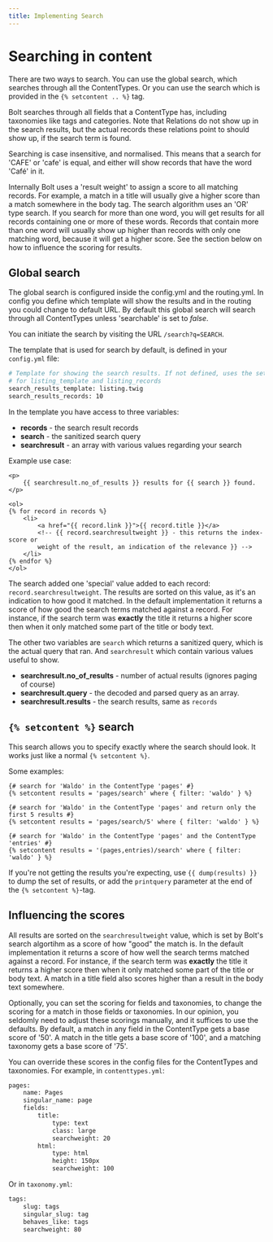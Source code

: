 ```yaml
---
title: Implementing Search
---
```

Searching in content
====================

There are two ways to search. You can use the global search, which searches
through all the ContentTypes. Or you can use the search which is provided in
the `{% setcontent .. %}` tag.

Bolt searches through all fields that a ContentType has, including taxonomies
like tags and categories. Note that Relations do not show up in the search
results, but the actual records these relations point to should show up, if the
search term is found.

Searching is case insensitive, and normalised. This means that a search for
'CAFE' or 'cafe' is equal, and either will show records that have the word
'Café' in it.

Internally Bolt uses a 'result weight' to assign a score to all matching
records. For example, a match in a title will usually give a higher score than
a match somewhere in the body tag. The search algorithm uses an 'OR' type
search. If you search for more than one word, you will get results for all
records containing one or more of these words. Records that contain more than
one word will usually show up higher than records with only one matching word,
because it will get a higher score. See the section below on how to influence
the scoring for results.

Global search
-------------

The global search is configured inside the config.yml and the routing.yml. In
config you define which template will show the results and in the routing you
could change to default URL. By default this global search will search through
all ContentTypes unless 'searchable' is set to _false_.

You can initiate the search by visiting the URL `/search?q=SEARCH`.

The template that is used for search by default, is defined in your
`config.yml` file:

```apache
# Template for showing the search results. If not defined, uses the settings
# for listing_template and listing_records
search_results_template: listing.twig
search_results_records: 10
```

In the template you have access to three variables:

  - **records** - the search result records
  - **search** - the sanitized search query
  - **searchresult** - an array with various values regarding your search

Example use case:

```
<p>
    {{ searchresult.no_of_results }} results for {{ search }} found.
</p>

<ol>
{% for record in records %}
    <li>
        <a href="{{ record.link }}">{{ record.title }}</a>
        <!-- {{ record.searchresultweight }} - this returns the index-score or
        weight of the result, an indication of the relevance }} -->
    </li>
{% endfor %}
</ol>
```

The search added one 'special' value added to each record:
`record.searchresultweight`. The results are sorted on this value, as it's an
indication to how good it matched. In the default implementation it returns a
score of how good the search terms matched against a record. For instance, if
the search term was **exactly** the title it returns a higher score then when
it only matched some part of the title or body text.

The other two variables are `search` which returns a sanitized query, which is
the actual query that ran. And `searchresult` which contain various values
useful to show.

  - **searchresult.no_of_results** - number of actual results
    (ignores paging of course)
  - **searchresult.query** - the decoded and parsed query as an array.
  - **searchresult.results** - the search results, same as `records`

## `{% setcontent %}` search

This search allows you to specify exactly where the search should look. It
works just like a normal `{% setcontent %}`.

Some examples:

```
{# search for 'Waldo' in the ContentType 'pages' #}
{% setcontent results = 'pages/search' where { filter: 'waldo' } %}

{# search for 'Waldo' in the ContentType 'pages' and return only the first 5 results #}
{% setcontent results = 'pages/search/5' where { filter: 'waldo' } %}

{# search for 'Waldo' in the ContentType 'pages' and the ContentType 'entries' #}
{% setcontent results = '(pages,entries)/search' where { filter: 'waldo' } %}
```

If you're not getting the results you're expecting, use `{{ dump(results) }}`
to dump the set of results, or add the `printquery` parameter at the end of the
`{% setcontent %}`-tag.

## Influencing the scores

All results are sorted on the `searchresultweight` value, which is set by
Bolt's search algortihm as a score of how "good" the match is. In the default
implementation it returns a score of how well the search terms matched against
a record. For instance, if the search term was **exactly** the title it returns
a higher score then when it only matched some part of the title or body text. A
match in a title field also scores higher than a result in the body text
somewhere.

Optionally, you can set the scoring for fields and taxonomies, to change the
scoring for a match in those fields or taxonomies. In our opinion, you seldomly
need to adjust these scorings manually, and it suffices to use the defaults. By
default, a match in any field in the ContentType gets a base score of '50'. A
match in the title gets a base score of '100', and a matching taxonomy gets a
base score of '75'.

You can override these scores in the config files for the ContentTypes and
taxonomies. For example, in `contenttypes.yml`:

```apache
pages:
    name: Pages
    singular_name: page
    fields:
        title:
            type: text
            class: large
            searchweight: 20
        html:
            type: html
            height: 150px
            searchweight: 100
```

Or in `taxonomy.yml`:

```apache
tags:
    slug: tags
    singular_slug: tag
    behaves_like: tags
    searchweight: 80
```
